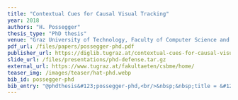 ```yaml
---
title: "Contextual Cues for Causal Visual Tracking"
year: 2018
authors: "H. Possegger"
thesis_type: "PhD thesis"
venue: "Graz University of Technology, Faculty of Computer Science and Biomedical Engineering"
pdf_url: /files/papers/possegger-phd.pdf
publisher_url: https://diglib.tugraz.at/contextual-cues-for-causal-visual-tracking-2018
slide_url: /files/presentations/phd-defense.tar.gz
external_url: https://www.tugraz.at/fakultaeten/csbme/home/
teaser_img: /images/teaser/hat-phd.webp
bib_id: possegger-phd
bib_entry: "@phdthesis&#123;possegger-phd,<br/>&nbsp;&nbsp;title = &#123;&#123;Contextual Cues for Causal Visual Tracking&#125;&#125;,<br/>&nbsp;&nbsp;author = &#123;Possegger, Horst&#125;,<br/>&nbsp;&nbsp;school = &#123;Graz University of Technology, Faculty of Computer Science and Biomedical Engineering&#125;,<br/>&nbsp;&nbsp;year = &#123;2018&#125;<br/>&#125;"
---
```

